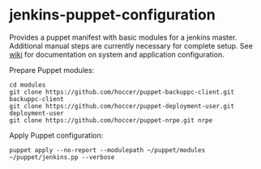 jenkins-puppet-configuration
============================

Provides a puppet manifest with basic modules for a jenkins master. Additional manual steps are currently necessary for complete setup. See [wiki](https://github.com/hoccer/jenkins-puppet-configuration/wiki) for documentation on system and application configuration. 

Prepare Puppet modules:
```
cd modules
git clone https://github.com/hoccer/puppet-backuppc-client.git backuppc-client
git clone https://github.com/hoccer/puppet-deployment-user.git deployment-user
git clone https://github.com/hoccer/puppet-nrpe.git nrpe
```

Apply Puppet configuration:

```
puppet apply --no-report --modulepath ~/puppet/modules ~/puppet/jenkins.pp --verbose
```
